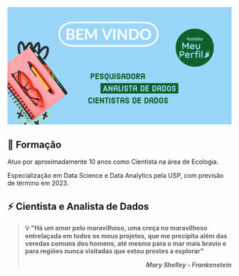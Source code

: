 <p align="center">
  <img src="https://github.com/nfreitas1990/nfreitas1990/blob/main/Projeto_AdobeExpress.png" />
</p>

## 🧪 **Formação** 
Atuo por aproximadamente 10 anos como Cientista na área de Ecologia. 
<p>Especialização em Data Science e Data Analytics pela USP, com previsão de término em 2023.</p>

## ⚡ **Cientista e Analista de Dados**   













>#### :bulb: "Há um amor pelo maravilhoso, uma creça no maravilhoso entrelaçada em todos os meus projetos, que me precipita além das veredas comuns dos homens, até mesmo para o mar mais bravio e para regiões nunca visitadas que estou prestes a explorar"                                                                                       <p align="right">_Mary Shelley - Frankenstein_ </p>

